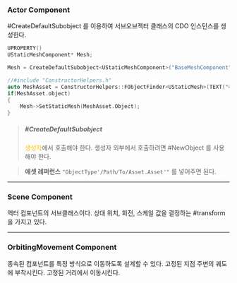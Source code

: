 ### Actor Component
#CreateDefaultSubobject 를 이용하여 서브오브젝터 클래스의 CDO 인스턴스를 생성한다.
```cpp title:MyActor.h
UPROPERTY()
UStaticMeshComponent* Mesh; 
```

```cpp title:MyActor.cpp
Mesh = CreateDefaultSubobject<UStaticMeshComponent>("BaseMeshComponent");

//#include "ConstructorHelpers.h"
auto MeshAsset = ConstructorHelpers::FObjectFinder<UStaticMesh>(TEXT("레퍼런스 주소"));
if(MeshAsset.object)
{
	Mesh->SetStaticMesh(MeshAsset.Object);
}
```
>##### #CreateDefaultSubobject
><span style="color:rgb(255, 192, 0)">생성자</span>에서 호출해야 한다.
>생성자 외부에서 호출하려면 #NewObject 를 사용해야 한다.

> __에셋 레퍼런스__
> `"ObjectType'/Path/To/Asset.Asset'"` 를 넣어주면 된다.

---
### Scene Component
액터 컴포넌트의 서브클래스이다.
상대 위치, 회전, 스케일 값을 결정하는 #transform 을 가지고 있다.

---
### OrbitingMovement Component
종속된 컴포넌트를 특정 방식으로 이동하도록 설계할 수 있다.
고정된 지점 주변의 궤도에 부착시킨다.
고정된 거리에서 이동시킨다.